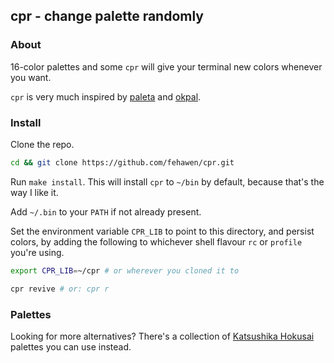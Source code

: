 ## cpr - change palette randomly

### About

16-color palettes and some `cpr` will give your terminal new colors whenever you want.

`cpr` is very much inspired by [paleta](https://github.com/dylanaraps/paleta/blob/master/paleta) and [okpal](https://github.com/dylanaraps/okpal/blob/master/okpal).

### Install

Clone the repo.

```sh
cd && git clone https://github.com/fehawen/cpr.git
```

Run `make install`. This will install `cpr` to `~/bin` by default, because that's the way I like it.

Add `~/.bin` to your `PATH` if not already present.

Set the environment variable `CPR_LIB` to point to this directory, and persist colors, by adding the following to whichever shell flavour `rc` or `profile` you're using.

```sh
export CPR_LIB=~/cpr # or wherever you cloned it to

cpr revive # or: cpr r
```

### Palettes

Looking for more alternatives? There's a collection of [Katsushika Hokusai](https://github.com/fehawen/hokusai) palettes you can use instead.
